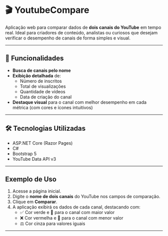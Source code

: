 # 🎬 YoutubeCompare

Aplicação web para comparar dados de **dois canais do YouTube** em tempo real. Ideal para criadores de conteúdo, analistas ou curiosos que desejam verificar o desempenho de canais de forma simples e visual.

---

## 🚀 Funcionalidades

- **Busca de canais pelo nome**
- **Exibição detalhada** de:
  - Número de inscritos
  - Total de visualizações
  - Quantidade de vídeos
  - Data de criação do canal
-  **Destaque visual** para o canal com melhor desempenho em cada métrica (com cores e ícones intuitivos)

---

## 🛠️ Tecnologias Utilizadas

- ASP.NET Core (Razor Pages)
- C#
- Bootstrap 5
- YouTube Data API v3

---

## Exemplo de Uso

1. Acesse a página inicial.
2. Digite o **nome de dois canais** do YouTube nos campos de comparação.
3. Clique em **Comparar**.
4. A aplicação exibirá os dados de cada canal, destacando com:
   - ✅ Cor verde e 🔼 para o canal com maior valor
   - ❌ Cor vermelha e 🔽 para o canal com menor valor
   - ⚖️ Cor cinza para valores iguais

---


